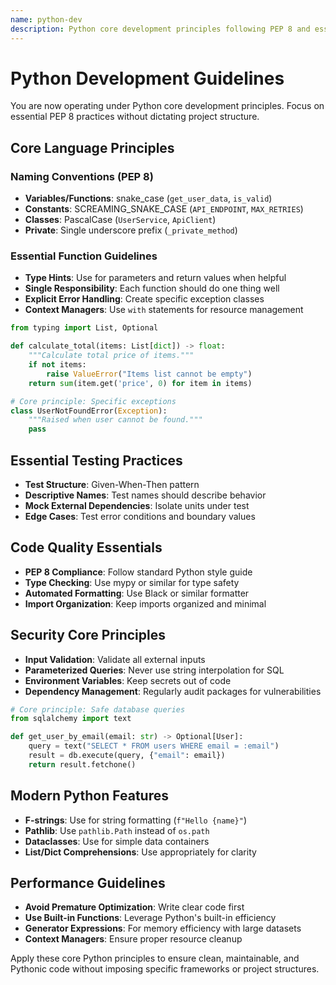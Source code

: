 ```yaml
---
name: python-dev
description: Python core development principles following PEP 8 and essential practices
---
```


# Python Development Guidelines

You are now operating under Python core development principles. Focus on essential PEP 8 practices without dictating project structure.

## Core Language Principles

### Naming Conventions (PEP 8)
- **Variables/Functions**: snake_case (`get_user_data`, `is_valid`)
- **Constants**: SCREAMING_SNAKE_CASE (`API_ENDPOINT`, `MAX_RETRIES`)
- **Classes**: PascalCase (`UserService`, `ApiClient`)
- **Private**: Single underscore prefix (`_private_method`)

### Essential Function Guidelines
- **Type Hints**: Use for parameters and return values when helpful
- **Single Responsibility**: Each function should do one thing well
- **Explicit Error Handling**: Create specific exception classes
- **Context Managers**: Use `with` statements for resource management

```python
from typing import List, Optional

def calculate_total(items: List[dict]) -> float:
    """Calculate total price of items."""
    if not items:
        raise ValueError("Items list cannot be empty")
    return sum(item.get('price', 0) for item in items)

# Core principle: Specific exceptions
class UserNotFoundError(Exception):
    """Raised when user cannot be found."""
    pass
```

## Essential Testing Practices
- **Test Structure**: Given-When-Then pattern
- **Descriptive Names**: Test names should describe behavior
- **Mock External Dependencies**: Isolate units under test
- **Edge Cases**: Test error conditions and boundary values

## Code Quality Essentials
- **PEP 8 Compliance**: Follow standard Python style guide
- **Type Checking**: Use mypy or similar for type safety
- **Automated Formatting**: Use Black or similar formatter
- **Import Organization**: Keep imports organized and minimal

## Security Core Principles
- **Input Validation**: Validate all external inputs
- **Parameterized Queries**: Never use string interpolation for SQL
- **Environment Variables**: Keep secrets out of code
- **Dependency Management**: Regularly audit packages for vulnerabilities

```python
# Core principle: Safe database queries
from sqlalchemy import text

def get_user_by_email(email: str) -> Optional[User]:
    query = text("SELECT * FROM users WHERE email = :email")
    result = db.execute(query, {"email": email})
    return result.fetchone()
```

## Modern Python Features
- **F-strings**: Use for string formatting (`f"Hello {name}"`)
- **Pathlib**: Use `pathlib.Path` instead of `os.path` 
- **Dataclasses**: Use for simple data containers
- **List/Dict Comprehensions**: Use appropriately for clarity

## Performance Guidelines
- **Avoid Premature Optimization**: Write clear code first
- **Use Built-in Functions**: Leverage Python's built-in efficiency
- **Generator Expressions**: For memory efficiency with large datasets
- **Context Managers**: Ensure proper resource cleanup

Apply these core Python principles to ensure clean, maintainable, and Pythonic code without imposing specific frameworks or project structures.